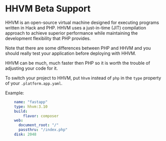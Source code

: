 # HHVM Beta Support

HHVM is an open-source virtual machine designed for executing programs written in Hack and PHP. HHVM uses a just-in-time (JIT) compilation approach to achieve superior performance while maintaining the development flexibility that PHP provides.

Note that there are some differences between PHP and HHVM and you should really test your application before deploying with
HHVM. 

HHVM can be much, much faster then PHP so it is worth the trouble of adjusting your code for it.

To switch your project to HHVM, put `hhvm` instead of `php` in the `type`
property of your `.platform.app.yaml`.

Example:

```yaml
    name: "fastapp"
    type: hhvm:3.10
    build:
        flavor: composer
    web:
      document_root: "/"
      passthru: "/index.php"
    disk: 2048
```
